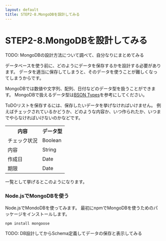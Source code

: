```yaml
---
layout: default
title: STEP2-8.MongoDBを設計してみる
---
```

# STEP2-8.MongoDBを設計してみる

TODO: MongoDBの設計方法について調べて、自分なりにまとめてみる

データベースを使う前に、どのようにデータを保存するかを設計する必要があります。
データを適当に保存してしまうと、そのデータを使うことが難しくなってしまうからです。

MongoDBでは数値や文字列、配列、日付などのデータ型を扱うことができます。
MongoDBで扱えるデータ型は[BSON Types](http://docs.mongodb.org/manual/reference/bson-types/)を参考にしてください。

ToDOリストを保存するには、保存したいデータを挙げなければいけません。
例えばチェックされているかどうか、どのような内容か、いつ作られたか、いつまでやらなければいけないのかなどです。

<table>
<tr><th>内容</th><th>データ型</th></tr>
<tr><td>チェック状況</td><td>Boolean</td></tr>
<tr><td>内容</td><td>String</td></tr>
<tr><td>作成日</td><td>Date</td></tr>
<tr><td>期限</td><td>Date</td></tr>
</table>

一覧として挙げるとこのようになります。

### Node.jsでMongoDBを使う

Node.jsでMondoDBを使ってみます。
最初にnpmでMongoDBを使うためのパッケージをインストールします。

```
npm install mongoose
```

TODO: DB設計してからSchema定義してデータの保存と表示してみる
